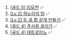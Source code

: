 1. [[골드 5] 리모컨](https://www.acmicpc.net/problem/1107) ✅
2. [[Lv.2] 하노이의 탑](https://school.programmers.co.kr/learn/courses/30/lessons/12946) ✅
3. [[Lv.2] 두 큐 합 같게 만들기](https://school.programmers.co.kr/learn/courses/30/lessons/118667) ✅
4. [[골드 4] 주사위 굴리기](https://www.acmicpc.net/problem/14499) ✅
5. [[골드 4] 테트로미노](https://www.acmicpc.net/problem/14500) ✅

